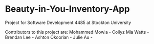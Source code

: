 # Beauty-in-You-Inventory-App
Project for Software Development 4485 at Stockton University

Contributors to this project are:
	Mohammed Mowla - Collyz
	Mia Watts - 
	Brendan Lee - 
	Ashton Okoorian - 
	Julie Au - 
